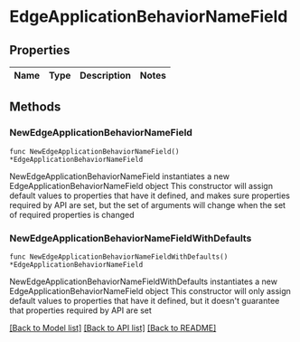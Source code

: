 # EdgeApplicationBehaviorNameField

## Properties

Name | Type | Description | Notes
------------ | ------------- | ------------- | -------------

## Methods

### NewEdgeApplicationBehaviorNameField

`func NewEdgeApplicationBehaviorNameField() *EdgeApplicationBehaviorNameField`

NewEdgeApplicationBehaviorNameField instantiates a new EdgeApplicationBehaviorNameField object
This constructor will assign default values to properties that have it defined,
and makes sure properties required by API are set, but the set of arguments
will change when the set of required properties is changed

### NewEdgeApplicationBehaviorNameFieldWithDefaults

`func NewEdgeApplicationBehaviorNameFieldWithDefaults() *EdgeApplicationBehaviorNameField`

NewEdgeApplicationBehaviorNameFieldWithDefaults instantiates a new EdgeApplicationBehaviorNameField object
This constructor will only assign default values to properties that have it defined,
but it doesn't guarantee that properties required by API are set


[[Back to Model list]](../README.md#documentation-for-models) [[Back to API list]](../README.md#documentation-for-api-endpoints) [[Back to README]](../README.md)


